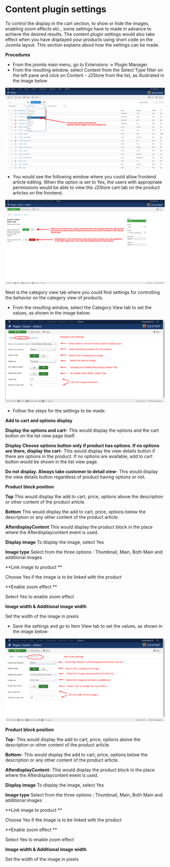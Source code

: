 # Content plugin settings

To control the display in the cart section, to show or hide the images, enabling zoom effects etc., some settings have to made in advance to achieve the desired results. The content plugin settings would also take effect when you have displayed your products using short code on the Joomla layout. This section explains about how the settings can be made.

**Procedures**

* From the joomla main menu, go to Extensions -&gt; Plugin Manager
* From the resulting window, select Content from the Select Type filter on the left pane and click on Content - J2Store from the list, as illustrated in the image below

![Contentplugin-contentfilter](https://raw.githubusercontent.com/j2store/doc-images/master/set-up/Content%20plugin%20settings/setup-contentplugin-contentfilter.png)

* You would see the following window where you could allow frontend article editing. When the option is set to Yes, the users with appropriate permissions would be able to view the J2Store cart tab on the product articles on the frontend.

![Contentplugin-frontendediting](https://raw.githubusercontent.com/j2store/doc-images/master/set-up/Content%20plugin%20settings/setup-contentplugin-frontendediting.png)

Next is the category view tab where you could find settings for controlling the behavior on the category view of products.

* From the resulting window, select the Category View tab to set the values, as shown in the image below:

![Contentplugin-categoryview](https://raw.githubusercontent.com/j2store/doc-images/master/set-up/Content%20plugin%20settings/setup-contentplugin-categoryview.png)

* Follow the steps for the settings to be made:

**Add to cart and options display**

 **Display the options and cart**- This would display the options and the cart button on the list view page itself.

 **Display Choose options button only if product has options. If no options are there, display the cart**- This would display the view details button if there are options in the product. If no options are available, add to cart button would be shown in the list view page.

 **Do not display. Always take customer to detail view**- This would display the view details button regardless of product having options or not.

**Product block position**

 **Top** This would display the add to cart, price, options above the description or other content of the product article.

 **Bottom** This would display the add to cart, price, options below the description or any other content of the product article.

**AfterdisplayContent** This would display the product block in the place where the Afterdisplaycontent event is used.

**Display image** To display the image, select Yes

**Image type** Select from the three options : Thumbnail, Main, Both Main and additional images

\*\*Link image to product \*\*

 Choose Yes if the image is to be linked with the product

\*\*Enable zoom effect \*\*

 Select Yes to enable zoom effect

**Image width & Additional image width**

 Set the width of the image in pixels

* Save the settings and go to Item View tab to set the values, as shown in the image below:

![Setup-contentplugin-itemview](https://raw.githubusercontent.com/j2store/doc-images/master/set-up/Content%20plugin%20settings/setup-contentplugin-itemview.png)

**Product block position**

 **Top**- This would display the add to cart, price, options above the description or other content of the product article.

 **Bottom**- This would display the add to cart, price, options below the description or any other content of the product article.

 **AfterdisplayContent**- This would display the product block in the place where the Afterdisplaycontent event is used.

**Display image** To display the image, select Yes

**Image type** Select from the three options : Thumbnail, Main, Both Main and additional images

\*\*Link image to product \*\*

 Choose Yes if the image is to be linked with the product

\*\*Enable zoom effect \*\*

 Select Yes to enable zoom effect

**Image width & Additional image width**

 Set the width of the image in pixels



